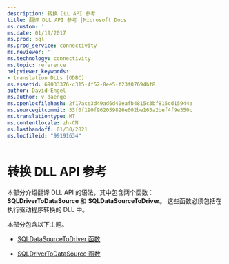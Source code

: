 ```yaml
---
description: 转换 DLL API 参考
title: 翻译 DLL API 参考 |Microsoft Docs
ms.custom: ''
ms.date: 01/19/2017
ms.prod: sql
ms.prod_service: connectivity
ms.reviewer: ''
ms.technology: connectivity
ms.topic: reference
helpviewer_keywords:
- translation DLLs [ODBC]
ms.assetid: 69033376-c315-4f52-8ee5-f23f07694bf8
author: David-Engel
ms.author: v-daenge
ms.openlocfilehash: 2f17ace3d49ad6d40eafb4815c3bf815cd15944a
ms.sourcegitcommit: 33f0f190f962059826e002be165a2bef4f9e350c
ms.translationtype: MT
ms.contentlocale: zh-CN
ms.lasthandoff: 01/30/2021
ms.locfileid: "99191634"
---
```

# <a name="translation-dll-api-reference"></a>转换 DLL API 参考
本部分介绍翻译 DLL API 的语法，其中包含两个函数： **SQLDriverToDataSource** 和 **SQLDataSourceToDriver**。 这些函数必须包括在执行驱动程序转换的 DLL 中。  
  
 本部分包含以下主题。  
  
-   [SQLDataSourceToDriver 函数](../../../odbc/reference/syntax/sqldatasourcetodriver-function.md)  
  
-   [SQLDriverToDataSource 函数](../../../odbc/reference/syntax/sqldrivertodatasource-function.md)
